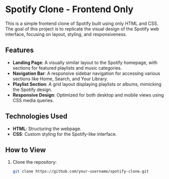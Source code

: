# Spotify Clone - Frontend Only

This is a simple frontend clone of Spotify built using only HTML and CSS. The goal of this project is to replicate the visual design of the Spotify web interface, focusing on layout, styling, and responsiveness.

## Features

- **Landing Page**: A visually similar layout to the Spotify homepage, with sections for featured playlists and music categories.
- **Navigation Bar**: A responsive sidebar navigation for accessing various sections like Home, Search, and Your Library.
- **Playlist Section**: A grid layout displaying playlists or albums, mimicking the Spotify design.
- **Responsive Design**: Optimized for both desktop and mobile views using CSS media queries.

## Technologies Used

- **HTML**: Structuring the webpage.
- **CSS**: Custom styling for the Spotify-like interface.

## How to View

1. Clone the repository:
   ```bash
   git clone https://github.com/your-username/spotify-clone.git
